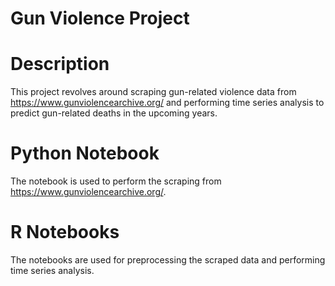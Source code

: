 # Gun Violence Project

# Description
This project revolves around scraping gun-related violence data from https://www.gunviolencearchive.org/ and performing time series analysis to predict gun-related deaths in the upcoming years.

# Python Notebook

The notebook is used to perform the scraping from https://www.gunviolencearchive.org/. 

# R Notebooks
The notebooks are used for preprocessing the scraped data and performing time series analysis.
